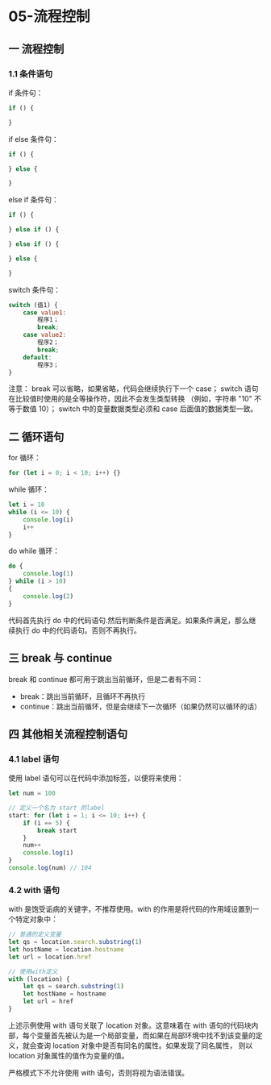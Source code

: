 # 05-流程控制

## 一 流程控制

### 1.1 条件语句

if 条件句：

```js
if () {

}
```

if else 条件句：

```js
if () {

} else {

}
```

else if 条件句：

```js
if () {

} else if () {

} else if () {

} else {

}
```

switch 条件句：

```js
switch (值1) {
    case value1:
        程序1；
        break;
    case value2:
        程序2；
        break;
    default:
        程序3；
}
```

注意：
break 可以省略，如果省略，代码会继续执行下一个 case；
switch 语句在比较值时使用的是全等操作符，因此不会发生类型转换
（例如，字符串 "10" 不等于数值 10）；
switch 中的变量数据类型必须和 case 后面值的数据类型一致。

## 二 循环语句

for 循环：

```js
for (let i = 0; i < 10; i++) {}
```

while 循环：

```js
let i = 10
while (i <= 10) {
    console.log(i)
    i++
}
```

do while 循环：

```js
do {
    console.log(1)
} while (i > 10)
{
    console.log(2)
}
```

代码首先执行 do 中的代码语句.然后判断条件是否满足。如果条件满足，那么继续执行 do 中的代码语句。否则不再执行。

## 三 break 与 continue

break 和 continue 都可用于跳出当前循环，但是二者有不同：

-   break：跳出当前循环，且循环不再执行
-   continue：跳出当前循环，但是会继续下一次循环（如果仍然可以循环的话）

## 四 其他相关流程控制语句

### 4.1 label 语句

使用 label 语句可以在代码中添加标签，以便将来使用：

```js
let num = 100

// 定义一个名为 start 的label
start: for (let i = 1; i <= 10; i++) {
    if (i == 5) {
        break start
    }
    num++
    console.log(i)
}
console.log(num) // 104
```

### 4.2 with 语句

with 是饱受诟病的关键字，不推荐使用。with 的作用是将代码的作用域设置到一个特定对象中：

```js
// 普通的定义变量
let qs = location.search.substring(1)
let hostName = location.hostname
let url = location.href

// 使用with定义
with (location) {
    let qs = search.substring(1)
    let hostName = hostname
    let url = href
}
```

上述示例使用 with 语句关联了 location 对象。这意味着在 with 语句的代码块内部，每个变量首先被认为是一个局部变量，而如果在局部环境中找不到该变量的定义，就会查询 location 对象中是否有同名的属性。如果发现了同名属性， 则以 location 对象属性的值作为变量的值。

严格模式下不允许使用 with 语句，否则将视为语法错误。
